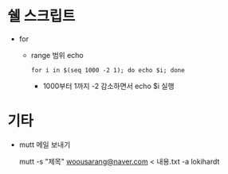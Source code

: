 # 쉘 스크립트

- for

  - range 범위 echo

    ```shell
    for i in $(seq 1000 -2 1); do echo $i; done
    ```

    - 1000부터 1까지 -2 감소하면서 echo $i 실행







# 기타

- mutt 메일 보내기

  mutt -s "제목" woousarang@naver.com < 내용.txt -a lokihardt

  